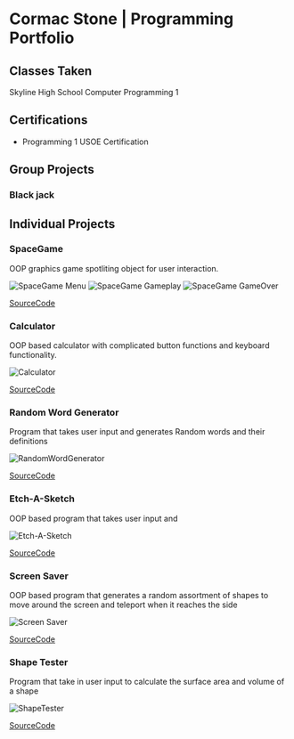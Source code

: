 # Cormac Stone | Programming Portfolio

## Classes Taken
Skyline High School Computer Programming 1

## Certifications
+ Programming 1 USOE Certification

## Group Projects

### Black jack
[](https://github.com/Daniel71529/Blackjacks)

## Individual Projects

### SpaceGame
OOP graphics game spotliting object for user interaction.

![SpaceGame Menu](https://github.com/permanentlymaidenless/Programming1/blob/main/images/sg1.png?raw=true)
![SpaceGame Gameplay](https://github.com/permanentlymaidenless/Programming1/blob/main/images/sg2.png?raw=true)
![SpaceGame GameOver](https://github.com/permanentlymaidenless/Programming1/blob/main/images/sg3.png?raw=true)

[SourceCode](https://github.com/permanentlymaidenless/Programming1/blob/main/src/SpaceGame.zip)

### Calculator
OOP based calculator with complicated button functions and keyboard functionality.

![Calculator](https://github.com/permanentlymaidenless/Programming1/blob/main/images/c1.png?raw=true) 

[SourceCode](https://github.com/permanentlymaidenless/Programming1/blob/main/src/ClaculatorKeyboard.zip)

### Random Word Generator
Program that takes user input and generates Random words and their definitions

![RandomWordGenerator](https://github.com/permanentlymaidenless/Programming1/blob/main/images/randword.png?raw=true)

[SourceCode](https://github.com/permanentlymaidenless/Programming1/blob/main/src/wordappdef.py)

### Etch-A-Sketch
OOP based program that takes user input and 

![Etch-A-Sketch](https://github.com/permanentlymaidenless/Programming1/blob/main/images/etch.png?raw=true)

[SourceCode](https://github.com/permanentlymaidenless/Programming1/blob/main/src/Etch_A_Sketch.zip)

### Screen Saver
OOP based program that generates a random assortment of shapes to move around the screen and teleport when it reaches the side

![Screen Saver](https://github.com/permanentlymaidenless/Programming1/blob/main/images/screensaver.png?raw=true)

[SourceCode](https://github.com/permanentlymaidenless/Programming1/blob/main/src/Screen_Saver.zip)

### Shape Tester
Program that take in user input to calculate the surface area and volume of a shape

![ShapeTester](https://github.com/permanentlymaidenless/Programming1/blob/main/images/shape.png)

[SourceCode](https://github.com/permanentlymaidenless/Programming1/blob/main/src/ShapeTester.zip)
